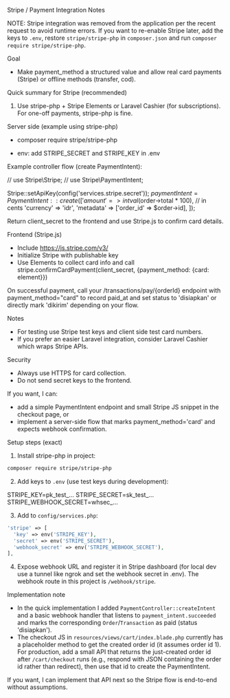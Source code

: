 Stripe / Payment Integration Notes

NOTE: Stripe integration was removed from the application per the recent request to avoid runtime errors. If you want to re-enable Stripe later, add the keys to `.env`, restore `stripe/stripe-php` in `composer.json` and run `composer require stripe/stripe-php`.

Goal
- Make payment_method a structured value and allow real card payments (Stripe) or offline methods (transfer, cod).

Quick summary for Stripe (recommended)
1) Use stripe-php + Stripe Elements or Laravel Cashier (for subscriptions). For one-off payments, stripe-php is fine.

Server side (example using stripe-php)
- composer require stripe/stripe-php

- env: add STRIPE_SECRET and STRIPE_KEY in .env

Example controller flow (create PaymentIntent):

// use Stripe\Stripe;
// use Stripe\PaymentIntent;

Stripe::setApiKey(config('services.stripe.secret'));
$paymentIntent = PaymentIntent::create([
  'amount' => intval($order->total * 100), // in cents
  'currency' => 'idr',
  'metadata' => ['order_id' => $order->id],
]);

Return client_secret to the frontend and use Stripe.js to confirm card details.

Frontend (Stripe.js)
- Include https://js.stripe.com/v3/
- Initialize Stripe with publishable key
- Use Elements to collect card info and call stripe.confirmCardPayment(client_secret, {payment_method: {card: element}})

On successful payment, call your /transactions/pay/{orderId} endpoint with payment_method="card" to record paid_at and set status to 'disiapkan' or directly mark 'dikirim' depending on your flow.

Notes
- For testing use Stripe test keys and client side test card numbers.
- If you prefer an easier Laravel integration, consider Laravel Cashier which wraps Stripe APIs.

Security
- Always use HTTPS for card collection.
- Do not send secret keys to the frontend.

If you want, I can:
- add a simple PaymentIntent endpoint and small Stripe JS snippet in the checkout page, or
- implement a server-side flow that marks payment_method='card' and expects webhook confirmation.

Setup steps (exact)
1) Install stripe-php in project:

```bash
composer require stripe/stripe-php
```

2) Add keys to `.env` (use test keys during development):

STRIPE_KEY=pk_test_...
STRIPE_SECRET=sk_test_...
STRIPE_WEBHOOK_SECRET=whsec_...

3) Add to `config/services.php`:

```php
'stripe' => [
  'key' => env('STRIPE_KEY'),
  'secret' => env('STRIPE_SECRET'),
  'webhook_secret' => env('STRIPE_WEBHOOK_SECRET'),
],
```

4) Expose webhook URL and register it in Stripe dashboard (for local dev use a tunnel like ngrok and set the webhook secret in .env). The webhook route in this project is `/webhook/stripe`.

Implementation note
- In the quick implementation I added `PaymentController::createIntent` and a basic webhook handler that listens to `payment_intent.succeeded` and marks the corresponding `Order`/`Transaction` as paid (status 'disiapkan').
- The checkout JS in `resources/views/cart/index.blade.php` currently has a placeholder method to get the created order id (it assumes order id 1). For production, add a small API that returns the just-created order id after `/cart/checkout` runs (e.g., respond with JSON containing the order id rather than redirect), then use that id to create the PaymentIntent.

If you want, I can implement that API next so the Stripe flow is end-to-end without assumptions.

